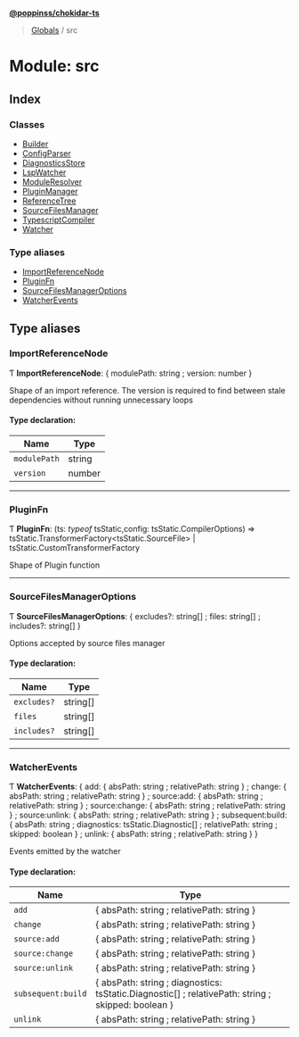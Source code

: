 **[@poppinss/chokidar-ts](../README.md)**

> [Globals](../README.md) / src

# Module: src

## Index

### Classes

* [Builder](../classes/src.builder.md)
* [ConfigParser](../classes/src.configparser.md)
* [DiagnosticsStore](../classes/src.diagnosticsstore.md)
* [LspWatcher](../classes/src.lspwatcher.md)
* [ModuleResolver](../classes/src.moduleresolver.md)
* [PluginManager](../classes/src.pluginmanager.md)
* [ReferenceTree](../classes/src.referencetree.md)
* [SourceFilesManager](../classes/src.sourcefilesmanager.md)
* [TypescriptCompiler](../classes/src.typescriptcompiler.md)
* [Watcher](../classes/src.watcher.md)

### Type aliases

* [ImportReferenceNode](src.md#importreferencenode)
* [PluginFn](src.md#pluginfn)
* [SourceFilesManagerOptions](src.md#sourcefilesmanageroptions)
* [WatcherEvents](src.md#watcherevents)

## Type aliases

### ImportReferenceNode

Ƭ  **ImportReferenceNode**: { modulePath: string ; version: number  }

Shape of an import reference. The version is required to
find between stale dependencies without running
unnecessary loops

#### Type declaration:

Name | Type |
------ | ------ |
`modulePath` | string |
`version` | number |

___

### PluginFn

Ƭ  **PluginFn**: (ts: *typeof* tsStatic,config: tsStatic.CompilerOptions) => tsStatic.TransformerFactory\<tsStatic.SourceFile> \| tsStatic.CustomTransformerFactory

Shape of Plugin function

___

### SourceFilesManagerOptions

Ƭ  **SourceFilesManagerOptions**: { excludes?: string[] ; files: string[] ; includes?: string[]  }

Options accepted by source files manager

#### Type declaration:

Name | Type |
------ | ------ |
`excludes?` | string[] |
`files` | string[] |
`includes?` | string[] |

___

### WatcherEvents

Ƭ  **WatcherEvents**: { add: { absPath: string ; relativePath: string  } ; change: { absPath: string ; relativePath: string  } ; source:add: { absPath: string ; relativePath: string  } ; source:change: { absPath: string ; relativePath: string  } ; source:unlink: { absPath: string ; relativePath: string  } ; subsequent:build: { absPath: string ; diagnostics: tsStatic.Diagnostic[] ; relativePath: string ; skipped: boolean  } ; unlink: { absPath: string ; relativePath: string  }  }

Events emitted by the watcher

#### Type declaration:

Name | Type |
------ | ------ |
`add` | { absPath: string ; relativePath: string  } |
`change` | { absPath: string ; relativePath: string  } |
`source:add` | { absPath: string ; relativePath: string  } |
`source:change` | { absPath: string ; relativePath: string  } |
`source:unlink` | { absPath: string ; relativePath: string  } |
`subsequent:build` | { absPath: string ; diagnostics: tsStatic.Diagnostic[] ; relativePath: string ; skipped: boolean  } |
`unlink` | { absPath: string ; relativePath: string  } |
